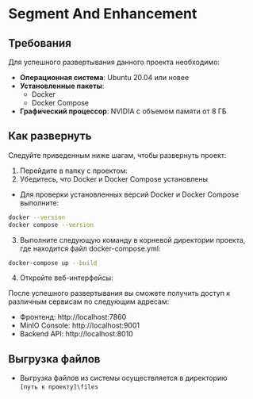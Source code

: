 # Segment And Enhancement

## Требования

Для успешного развертывания данного проекта необходимо:

- **Операционная система**: Ubuntu 20.04 или новее
- **Установленные пакеты**:
  - Docker
  - Docker Compose
- **Графический процессор**: NVIDIA с объемом памяти от 8 ГБ

## Как развернуть

Следуйте приведенным ниже шагам, чтобы развернуть проект:

1. Перейдите в папку с проектом:
2. Убедитесь, что Docker и Docker Compose установлены

- Для проверки установленных версий Docker и Docker Compose выполните:

```bash
docker --version
docker compose --version
```
3. Выполните следующую команду в корневой директории проекта, где находится файл docker-compose.yml:
```bash
docker-compose up --build
```
4. Откройте веб-интерфейсы:

После успешного развертывания вы сможете получить доступ к различным сервисам по следующим адресам:
- Фронтенд: http://localhost:7860
- MinIO Console: http://localhost:9001
- Backend API: http://localhost:8010

## Выгрузка файлов
- Выгрузка файлов из системы осуществляется в директорию<br>
`[путь к проекту]\files`